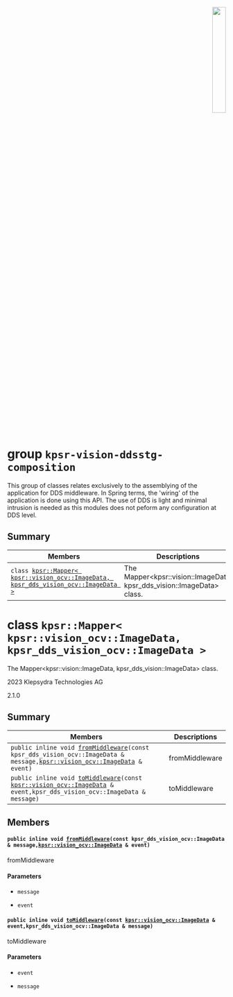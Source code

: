 <p align="right">
  <img width="25%" height="25%"src="../images/klepsydra_logo.jpg">
</p>

# group `kpsr-vision-ddsstg-composition` 

This group of classes relates exclusively to the assemblying of the application for DDS middleware. In Spring terms, the 'wiring' of the application is done using this API. The use of DDS is light and minimal intrusion is needed as this modules does not peform any configuration at DDS level.

## Summary

 Members                        | Descriptions                                
--------------------------------|---------------------------------------------
`class `[`kpsr::Mapper< kpsr::vision_ocv::ImageData, kpsr_dds_vision_ocv::ImageData >`](#classkpsr_1_1Mapper_3_01kpsr_1_1vision__ocv_1_1ImageData_00_01kpsr__dds__vision__ocv_1_1ImageData_01_4) | The Mapper<kpsr::vision::ImageData, kpsr_dds_vision::ImageData> class.

# class `kpsr::Mapper< kpsr::vision_ocv::ImageData, kpsr_dds_vision_ocv::ImageData >` 

The Mapper<kpsr::vision::ImageData, kpsr_dds_vision::ImageData> class.

2023 Klepsydra Technologies AG

2.1.0

## Summary

 Members                        | Descriptions                                
--------------------------------|---------------------------------------------
`public inline void `[`fromMiddleware`](#classkpsr_1_1Mapper_3_01kpsr_1_1vision__ocv_1_1ImageData_00_01kpsr__dds__vision__ocv_1_1ImageData_01_4_1a1bd9c8a0912fdf26f0095b59bbd1e27e)`(const kpsr_dds_vision_ocv::ImageData & message,`[`kpsr::vision_ocv::ImageData`](api-kpsr-vision-application.md#structkpsr_1_1vision__ocv_1_1ImageData)` & event)` | fromMiddleware
`public inline void `[`toMiddleware`](#classkpsr_1_1Mapper_3_01kpsr_1_1vision__ocv_1_1ImageData_00_01kpsr__dds__vision__ocv_1_1ImageData_01_4_1ad20610b8fdd5af51c53e5e1a506a7122)`(const `[`kpsr::vision_ocv::ImageData`](api-kpsr-vision-application.md#structkpsr_1_1vision__ocv_1_1ImageData)` & event,kpsr_dds_vision_ocv::ImageData & message)` | toMiddleware

## Members

#### `public inline void `[`fromMiddleware`](#classkpsr_1_1Mapper_3_01kpsr_1_1vision__ocv_1_1ImageData_00_01kpsr__dds__vision__ocv_1_1ImageData_01_4_1a1bd9c8a0912fdf26f0095b59bbd1e27e)`(const kpsr_dds_vision_ocv::ImageData & message,`[`kpsr::vision_ocv::ImageData`](api-kpsr-vision-application.md#structkpsr_1_1vision__ocv_1_1ImageData)` & event)` 

fromMiddleware

#### Parameters
* `message` 

* `event`

#### `public inline void `[`toMiddleware`](#classkpsr_1_1Mapper_3_01kpsr_1_1vision__ocv_1_1ImageData_00_01kpsr__dds__vision__ocv_1_1ImageData_01_4_1ad20610b8fdd5af51c53e5e1a506a7122)`(const `[`kpsr::vision_ocv::ImageData`](api-kpsr-vision-application.md#structkpsr_1_1vision__ocv_1_1ImageData)` & event,kpsr_dds_vision_ocv::ImageData & message)` 

toMiddleware

#### Parameters
* `event` 

* `message`

